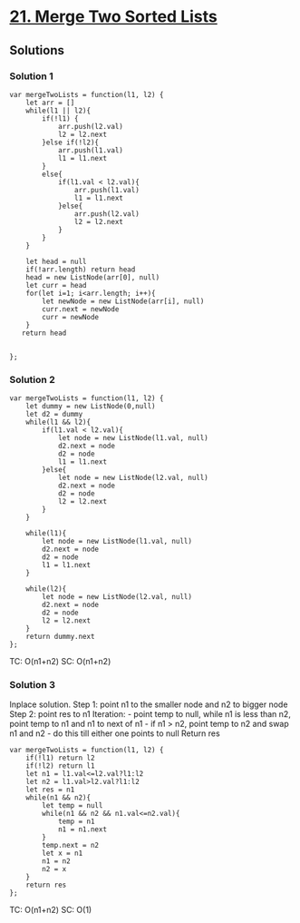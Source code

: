 # [21. Merge Two Sorted Lists](https://leetcode.com/problems/merge-two-sorted-lists/)

## Solutions

### Solution 1

```
var mergeTwoLists = function(l1, l2) {
    let arr = []
    while(l1 || l2){
        if(!l1) {
            arr.push(l2.val)
            l2 = l2.next
        }else if(!l2){ 
            arr.push(l1.val)
            l1 = l1.next
        }
        else{
            if(l1.val < l2.val){
                arr.push(l1.val)
                l1 = l1.next
            }else{
                arr.push(l2.val)
                l2 = l2.next
            }
        }
    }
    
    let head = null
    if(!arr.length) return head
    head = new ListNode(arr[0], null)
    let curr = head
    for(let i=1; i<arr.length; i++){
        let newNode = new ListNode(arr[i], null)
        curr.next = newNode
        curr = newNode
    }
   return head
    
    
};
```

### Solution 2

```
var mergeTwoLists = function(l1, l2) {
    let dummy = new ListNode(0,null)
    let d2 = dummy
    while(l1 && l2){
        if(l1.val < l2.val){
            let node = new ListNode(l1.val, null)
            d2.next = node
            d2 = node
            l1 = l1.next
        }else{
            let node = new ListNode(l2.val, null)
            d2.next = node
            d2 = node
            l2 = l2.next
        }
    }
    
    while(l1){
        let node = new ListNode(l1.val, null)
        d2.next = node
        d2 = node
        l1 = l1.next
    }
    
    while(l2){
        let node = new ListNode(l2.val, null)
        d2.next = node
        d2 = node
        l2 = l2.next
    }
    return dummy.next
};
```

TC: O(n1+n2)
SC: O(n1+n2)

### Solution 3

Inplace solution.
Step 1: point n1 to the smaller node and n2 to bigger node
Step 2: point res to n1
Iteration: 
    - point temp to null, while n1 is less than n2, point temp to n1 and n1 to next of n1
    - if n1 > n2, point temp to n2 and swap n1 and n2
    - do this till either one points to null
Return res

```
var mergeTwoLists = function(l1, l2) {
    if(!l1) return l2
    if(!l2) return l1
    let n1 = l1.val<=l2.val?l1:l2
    let n2 = l1.val>l2.val?l1:l2
    let res = n1
    while(n1 && n2){
        let temp = null
        while(n1 && n2 && n1.val<=n2.val){
            temp = n1
            n1 = n1.next
        }
        temp.next = n2
        let x = n1
        n1 = n2
        n2 = x
    }
    return res
};
```

TC: O(n1+n2)
SC: O(1)